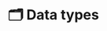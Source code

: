 ---
title: 🗂️ Data types
excerpt: ''
deprecated: false
hidden: false
metadata:
  title: ''
  description: ''
  robots: index
next:
  description: ''
---